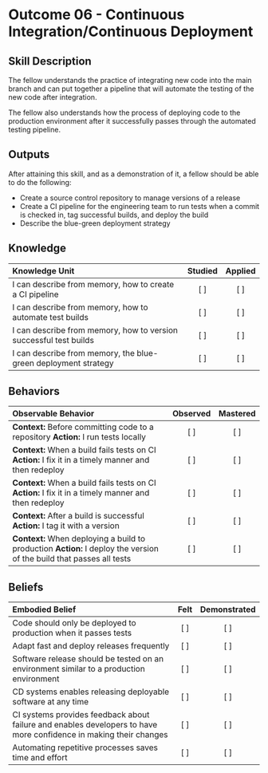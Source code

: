 # Outcome 06 - Continuous Integration/Continuous Deployment

Skill Description
------------------
The fellow understands the practice of integrating new code into the main branch and can put together a pipeline that will automate the testing of the new code after integration.

The fellow also understands how the process of deploying code to the production environment after it successfully passes through the automated testing pipeline.


Outputs
-------
After attaining this skill, and as a demonstration of it, a fellow should be able to do the following:

- Create a source control repository to manage versions of a release
- Create a CI pipeline for the engineering team to run tests when a commit is checked in, tag successful builds, and deploy the build
- Describe the blue-green deployment strategy


## **Knowledge**

| Knowledge Unit   |      Studied      | Applied |
|:-----------------|:-----------------:|:-------:|
| I can describe from memory, how to create a CI pipeline | [ ] | [ ] |
| I can describe from memory, how to automate test builds | [ ] | [ ] |
| I can describe from memory, how to version successful test builds | [ ] | [ ] |
| I can describe from memory, the blue-green deployment strategy | [ ] | [ ] |


## **Behaviors**

| Observable Behavior   |      Observed      | Mastered |
|:----------------------|:------------------:|:--------:|
| **Context:** Before committing code to a repository **Action:** I run tests locally | [ ] | [ ] |
| **Context:** When a build fails tests on CI **Action:** I fix it in a timely manner and then redeploy | [ ] | [ ] |
| **Context:** When a build fails tests on CI **Action:** I fix it in a timely manner and then redeploy | [ ] | [ ] |
| **Context:** After a build is successful **Action:** I tag it with a version | [ ] | [ ] |
| **Context:** When deploying a build to production **Action:** I deploy the version of the build that passes all tests | [ ] | [ ] |


## **Beliefs**

| Embodied Belief   |      Felt          | Demonstrated |
|:------------------|:------------------:|:------------:|
| Code should only be deployed to production when it passes tests | [ ] | [ ] |
| Adapt fast and deploy releases frequently | [ ] | [ ] |
| Software release should be tested on an environment similar to a production environment | [ ] | [ ] |
| CD systems enables releasing deployable software at any time | [ ] | [ ] |
| CI systems provides feedback about failure and enables developers to have more confidence in making their changes | [ ] | [ ] |
| Automating repetitive processes saves time and effort | [ ] | [ ] |